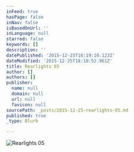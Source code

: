 ```yaml
---
inFeed: true
hasPage: false
inNav: false
isBasedOnUrl: ''
inLanguage: null
starred: false
keywords: []
description: ''
datePublished: '2015-12-25T18:19:10.123Z'
dateModified: '2015-12-25T18:18:52.961Z'
title: Rearlights 05
author: []
authors: []
publisher:
  name: null
  domain: null
  url: null
  favicon: null
sourcePath: _posts/2015-12-25-rearlights-05.md
published: true
_type: Blurb

---
```

![Rearlights 05](https://the-grid-user-content.s3-us-west-2.amazonaws.com/a44d5503-3a8d-4875-934f-7c3b2d5f1748.jpg)